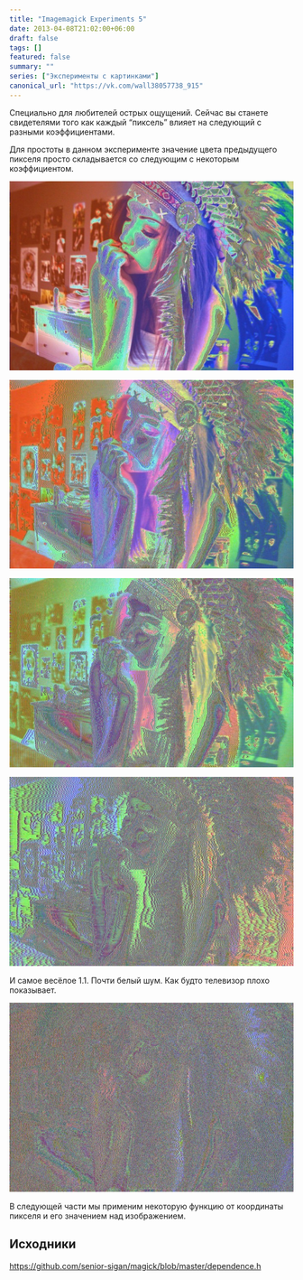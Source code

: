 ```yaml
---
title: "Imagemagick Experiments 5"
date: 2013-04-08T21:02:00+06:00
draft: false
tags: []
featured: false
summary: ""
series: ["Эксперименты с картинками"]
canonical_url: "https://vk.com/wall38057738_915"
---
```


Специально для любителей острых ощущений. Сейчас вы станете свидетелями того как каждый “пиксель” влияет на следующий с разными коэффициентами.

Для простоты в данном эксперименте значение цвета предыдущего пикселя просто складывается со следующим с некоторым коэффициентом.

![Коэффициент 0.5 — это только начало.](/assets/imagemagick-experiments-5/ebg2b8tcd487z4j66mdm.jpeg)

![Коэффициент 0.7](/assets/imagemagick-experiments-5/3hpe29jwkyr8nnhzqbbu.jpeg)

![Коэффициент 0.8](/assets/imagemagick-experiments-5/mnns10ld8i6w6qi74dka.jpeg)

![Коэффициент 0.9](/assets/imagemagick-experiments-5/z3ztngzwb2s0acopl55e.jpeg)

И самое весёлое 1.1. Почти белый шум. Как будто телевизор плохо показывает.

![Коэффициент 1.1](/assets/imagemagick-experiments-5/jpph1wq06ctxldsqcvgb.jpeg)

В следующей части мы применим некоторую функцию от координаты пикселя и его значением над изображением.

## Исходники

https://github.com/senior-sigan/magick/blob/master/dependence.h
